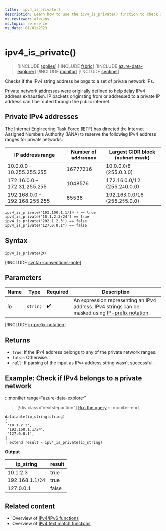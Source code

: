 ```yaml
---
title:  ipv4_is_private()
description: Learn how to use the ipv4_is_private() function to check if the IPv4 string address belongs to a set of private network IPs.
ms.reviewer: alexans
ms.topic: reference
ms.date: 01/01/2023
---
```

# ipv4_is_private()

> [!INCLUDE [applies](../includes/applies-to-version/applies.md)] [!INCLUDE [fabric](../includes/applies-to-version/fabric.md)] [!INCLUDE [azure-data-explorer](../includes/applies-to-version/azure-data-explorer.md)] [!INCLUDE [monitor](../includes/applies-to-version/monitor.md)] [!INCLUDE [sentinel](../includes/applies-to-version/sentinel.md)]

Checks if the IPv4 string address belongs to a set of private network IPs.

[Private network addresses](https://en.wikipedia.org/wiki/Private_network) were originally defined to help delay IPv4 address exhaustion. IP packets originating from or addressed to a private IP address can't be routed through the public internet.

## Private IPv4 addresses

The Internet Engineering Task Force (IETF) has directed the Internet Assigned Numbers Authority (IANA) to reserve the following IPv4 address ranges for private networks:

| IP address range|Number of addresses|Largest CIDR block (subnet mask)|
|-----------------|-------------------|--------------------------------|
|10.0.0.0 – 10.255.255.255|16777216|10.0.0.0/8 (255.0.0.0)|
|172.16.0.0 – 172.31.255.255|1048576|172.16.0.0/12 (255.240.0.0)|
|192.168.0.0 – 192.168.255.255|65536|192.168.0.0/16 (255.255.0.0)|

```kusto
ipv4_is_private('192.168.1.1/24') == true
ipv4_is_private('10.1.2.3/24') == true
ipv4_is_private('202.1.2.3') == false
ipv4_is_private("127.0.0.1") == false
```

## Syntax

`ipv4_is_private(`*ip*`)`

[!INCLUDE [syntax-conventions-note](../includes/syntax-conventions-note.md)]

## Parameters

| Name | Type | Required | Description |
|--|--|--|--|
|*ip*| `string` |  :heavy_check_mark: | An expression representing an IPv4 address. IPv4 strings can be masked using [IP-prefix notation](#ip-prefix-notation).|

[!INCLUDE [ip-prefix-notation](../includes/ip-prefix-notation.md)]

## Returns

* `true`: If the IPv4 address belongs to any of the private network ranges.
* `false`: Otherwise.
* `null`: If parsing of the input as IPv4 address string wasn't successful.

## Example: Check if IPv4 belongs to a private network

:::moniker range="azure-data-explorer"
> [!div class="nextstepaction"]
> <a href="https://dataexplorer.azure.com/clusters/help/databases/Samples?query=H4sIAAAAAAAAA0tJLAHCpJxUjcyC+OKSosy8dCsIpckVzaWgbmigZ6hnpGesrgPiWBrpGZpZAEUM9Y1MIEJG5noGQGgI5MVy1SikVpSk5qUoFKUWl+aUKNgqZBaUmcRnFscXFGWWJZYg2aIJAAFWRs16AAAA" target="_blank">Run the query</a>
::: moniker-end

```kusto
datatable(ip_string:string)
[
 '10.1.2.3',
 '192.168.1.1/24',
 '127.0.0.1',
]
| extend result = ipv4_is_private(ip_string)
```

**Output**

|ip_string|result|
|---|---|
|10.1.2.3|true|
|192.168.1.1/24|true|
|127.0.0.1|false|

## Related content

* Overview of [IPv4/IPv6 functions](scalar-functions.md#ipv4ipv6-functions)
* Overview of [IPv4 text match functions](scalar-functions.md#ipv4-text-match-functions)
